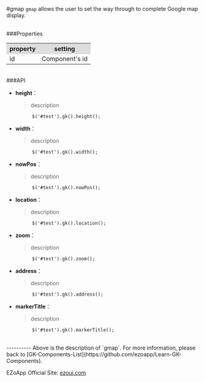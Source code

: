 #gmap
`gmap` allows the user to set the way through to complete Google map display.


<br/>
###Properties
<table>

<tr>
<th style="background:#ddd;">property</th>
<th style="background:#ddd;">setting</th>
</tr>

<tr>
<td>id</td>
<td>Component's id</td>
</tr>

</table>

<br/>
###API

- **height**：  
  	> description

			$('#test').gk().height();


- **width**：  
  	> description

			$('#test').gk().width();


- **nowPos**：  
  	> description

			$('#test').gk().nowPos();


- **location**：  
  	> description

			$('#test').gk().location();


- **zoom**：  
  	> description

			$('#test').gk().zoom();


- **address**：  
  	> description

			$('#test').gk().address();


- **markerTitle**：  
  	> description

			$('#test').gk().markerTitle();


<br/>
----------
Above is the description of `gmap`. For more information, please back to [GK-Components-List](https://github.com/ezoapp/Learn-GK-Components).

EZoApp Official Site: [ezoui.com](http://ezoui.com/)



